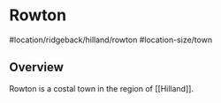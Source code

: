 # Rowton
#location/ridgeback/hilland/rowton #location-size/town

## Overview
Rowton is a costal town in the region of [[Hilland]].